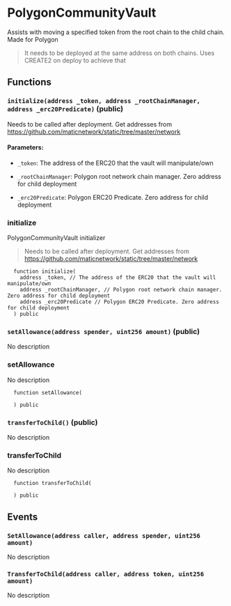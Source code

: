 # PolygonCommunityVault


Assists with moving a specified token from the root chain to the child chain. Made for Polygon

> It needs to be deployed at the same address on both chains. Uses CREATE2 on deploy to achieve that

## Functions

### `initialize(address _token, address _rootChainManager, address _erc20Predicate)` (public)
Needs to be called after deployment. Get addresses from https://github.com/maticnetwork/static/tree/master/network


#### Parameters:
- `_token`: The address of the ERC20 that the vault will manipulate/own

- `_rootChainManager`: Polygon root network chain manager. Zero address for child deployment

- `_erc20Predicate`: Polygon ERC20 Predicate. Zero address for child deployment

### initialize
PolygonCommunityVault initializer

> Needs to be called after deployment. Get addresses from https://github.com/maticnetwork/static/tree/master/network


```solidity
  function initialize(
    address _token, // The address of the ERC20 that the vault will manipulate/own
    address _rootChainManager, // Polygon root network chain manager. Zero address for child deployment
    address _erc20Predicate // Polygon ERC20 Predicate. Zero address for child deployment
  ) public
```

### `setAllowance(address spender, uint256 amount)` (public)
No description


### setAllowance
No description


```solidity
  function setAllowance(

  ) public
```

### `transferToChild()` (public)
No description


### transferToChild
No description


```solidity
  function transferToChild(

  ) public
```



## Events

### `SetAllowance(address caller, address spender, uint256 amount)`
No description

### `TransferToChild(address caller, address token, uint256 amount)`
No description

